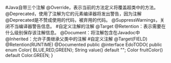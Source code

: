 #Java自带三个注解
@Override，表示当前的方法定义将覆盖超类中的方法。
@Deprecated，使用了注解为它的元素编译器将发出警告，因为注解@Deprecated是不赞成使用的代码，被弃用的代码。
@SuppressWarnings，关闭不当编译器警告信息。
#自定义注解的注解
@Target
@Retention：表示需要在什么级别保存该注解信息。
@Document：将注解包含在Javadoc中
@Inherited：允许子类继承父类中的注解
#自定义注解
@Target(FIELD)
@Retention(RUNTIME)
@Documented
public @interface EdoTODO{
    public enum Color{ BLUE,RED,GREEN};
    String value() default "";
    Color fruitColor() default Color.GREEN;
}

